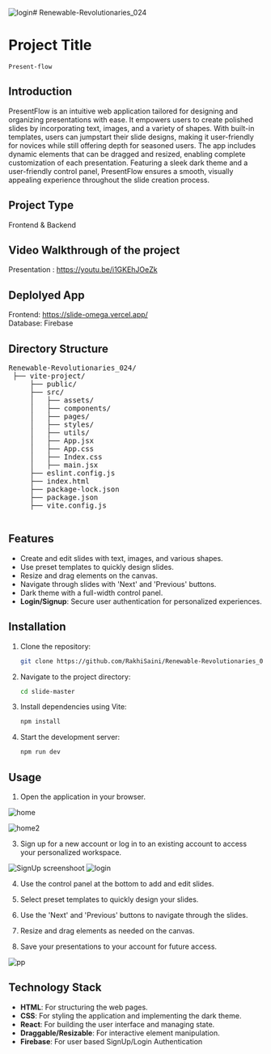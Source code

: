 ![login](https://github.com/user-attachments/assets/b07db699-fe4c-49ed-a75e-f830fa33117b)# Renewable-Revolutionaries_024
# Project Title
    Present-flow

## Introduction
 PresentFlow is an intuitive web application tailored for designing and organizing presentations with ease. It empowers users to create polished slides by incorporating text, images, and a variety of shapes. With built-in templates, users can jumpstart their slide designs, making it user-friendly for novices while still offering depth for seasoned users. The app includes dynamic elements that can be dragged and resized, enabling complete customization of each presentation. Featuring a sleek dark theme and a user-friendly control panel, PresentFlow ensures a smooth, visually appealing experience throughout the slide creation process.

## Project Type
Frontend & Backend

## Video Walkthrough of the project
Presentation : https://youtu.be/i1GKEhJOeZk

## Deplolyed App
Frontend: https://slide-omega.vercel.app/ </br>
Database: Firebase


## Directory Structure
<pre>Renewable-Revolutionaries_024/
 ├── vite-project/
     ├── public/
     ├── src/
     │   ├── assets/
     │   ├── components/
     │   ├── pages/
     │   ├── styles/
     │   ├── utils/
     │   ├── App.jsx
     │   ├── App.css
     │   ├── Index.css
     │   ├── main.jsx
     ├── eslint.config.js
     ├── index.html
     ├── package-lock.json
     ├── package.json
     ├── vite.config.js 
  
</pre>

## Features

- Create and edit slides with text, images, and various shapes.
- Use preset templates to quickly design slides.
- Resize and drag elements on the canvas.
- Navigate through slides with 'Next' and 'Previous' buttons.
- Dark theme with a full-width control panel.
- **Login/Signup**: Secure user authentication for personalized experiences.



## Installation

1. Clone the repository:

    ```bash
    git clone https://github.com/RakhiSaini/Renewable-Revolutionaries_024
    ```

2. Navigate to the project directory:

    ```bash
    cd slide-master
    ```

3. Install dependencies using Vite:

    ```bash
    npm install
    ```

4. Start the development server:

    ```bash
    npm run dev
    ```

## Usage

1. Open the application in your browser.


![home](https://github.com/user-attachments/assets/c7426c9d-64e4-4d57-a557-3902445271bd)


![home2](https://github.com/user-attachments/assets/1e31e1b5-87ab-402e-ac37-9854f21b4681)


3. Sign up for a new account or log in to an existing account to access your personalized workspace.


![SignUp screenshoot](https://github.com/user-attachments/assets/b836106d-58d1-4396-b2ff-fee7f7e5a087)
![login](https://github.com/user-attachments/assets/57bf969e-50be-4805-a9f2-bdb3e77da875)

4. Use the control panel at the bottom to add and edit slides.


5. Select preset templates to quickly design your slides.



6. Use the 'Next' and 'Previous' buttons to navigate through the slides.


7. Resize and drag elements as needed on the canvas.


8. Save your presentations to your account for future access.


![pp](https://github.com/user-attachments/assets/cc8840a5-383e-47c2-82df-318d322718af)



## Technology Stack

- **HTML**: For structuring the web pages.
- **CSS**: For styling the application and implementing the dark theme.
- **React**: For building the user interface and managing state.
- **Draggable/Resizable**: For interactive element manipulation.
- **Firebase**: For user based SignUp/Login Authentication



